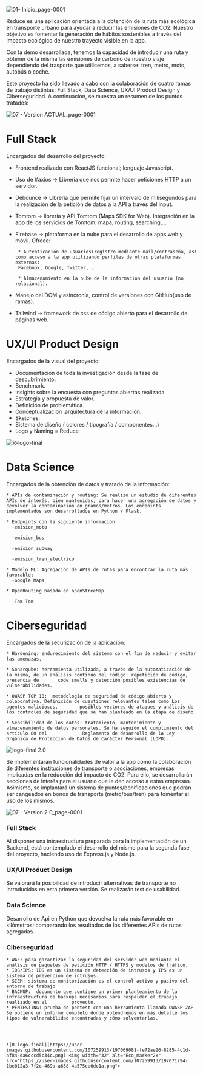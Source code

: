 
![01- Inicio_page-0001](https://user-images.githubusercontent.com/107259913/197054800-216ac3a2-3210-4315-a7cc-177e9ef42059.jpg)

Reduce es una aplicación orientada a la obtención de la ruta más ecológica en transporte urbano para ayudar a reducir las emisiones de CO2. Nuestro objetivo es fomentar la generación de hábitos sostenibles a través del impacto ecológico de nuestro trayecto visible en la app.

Con la demo desarrollada, tenemos la capacidad de introducir una ruta y obtener de la misma las emisiones de carbono de nuestro viaje dependiendo del trasporte que utilicemos, a saberse: tren, metro, moto, autobús o coche. 

Este proyecto ha sido llevado a cabo con la colaboración de cuatro ramas de trabajo distintas: Full Stack, Data Science, UX/UI Product Design y Ciberseguridad. A continuación, se muestra un resumen de los puntos tratados:

![07 - Version  ACTUAL_page-0001](https://user-images.githubusercontent.com/107259913/197065701-7565df4e-1fd4-48c7-9a9b-3ca26053a451.jpg)



# Full Stack

Encargados del desarrollo del proyecto: 
   * Frontend realizado con ReactJS funcional; lenguaje Javascript.
   
   * Uso de #axios → Librería que nos permite hacer peticiones HTTP a un servidor.
   
   * Debounce → Librería que permite fijar un intervalo de milisegundos para la realización de la petición de datos a la API a través del input.
   
   * Tomtom → librería y API Tomtom (Maps SDK for Web). Integración en la app de los servicios de Tomtom: mapa, routing, searching,...
   
   * Firebase → plataforma en la nube para el desarrollo de apps web y móvil. Ofrece:
   
          * Autenticación de usuarios(registro mediante mail/contraseña, así como acceso a la app utilizando perfiles de otras plataformas externas: 
          Facebook, Google, Twitter, …
          
          * Almacenamiento en la nube de la información del usuario (no relacional).
          
  * Manejo del DOM y asincronía, control de versiones con GitHub(uso de ramas).
  
  * Tailwind → framework de css de código abierto para el desarrollo de páginas web.



# UX/UI Product Design

Encargados de la visual del proyecto: 

  * Documentación de toda la investigación desde la fase de descubrimiento.
  * Benchmark.
  * Insights sobre la encuesta con preguntas abiertas realizada.
  * Estrategia y propuesta de valor.
  * Definición de problemática. 
  * Conceptualización ,arquitectura de la información.
  * Sketches.
  * Sistema de diseño ( colores / tipografía / componentes…)
  * Logo y Naming = Reduce
  
  ![R-logo-final](https://user-images.githubusercontent.com/107259913/197069081-fe72ae26-8285-4c1d-af84-da6cccd5c34c.png)



# Data Science

Encargados de la obtención de datos y tratado de la información:


    * APIs de contaminación y routing: Se realizó un estudio de diferentes APIs de interés, bien mantenidas, para hacer una agregación de datos y     devolver la contaminación en gramos/metros. Los endpoints implementados son desarrollados en Python / Flask.
    
    * Endpoints con la siguiente información:
      -emision_moto
      
      -emision_bus
      
      -emision_subway
      
      -emision_tren_electrico
      
    * Modelo ML: Agregación de APIs de rutas para encontrar la ruta más favorable:
      -Google Maps
      
    * OpenRouting basado en openStreeMap
    
      -Tom Tom



# Ciberseguridad

Encargados de la securización de la aplicación:

    * Hardening: endurecimiento del sistema con el fin de reducir y evitar las amenazas.
    
    * Sonarqube: herramienta utilizada, a través de la automatización de la misma, de un análisis continuo del código: repetición de código, presencia de       code smells y detección posibles existencias de vulnerabilidades.

    * OWASP TOP 10:  metodología de seguridad de código abierto y colaborativa. Definición de cuestiones relevantes tales como Los agentes maliciosos,        posibles vectores de ataques y análisis de los controles de seguridad que se han planteado en la etapa de diseño.

    * Sensibilidad de los datos: tratamiento, mantenimiento y almacenamiento de datos personales. Se ha seguido el cumplimiento del artículo 80 del             Reglamento de desarrollo de la Ley Orgánica de Protección de Datos de Carácter Personal (LOPD).
    
    

![logo-final](https://user-images.githubusercontent.com/107259913/197066382-20f7d4b7-f69a-4ef9-a527-8e247a348e4c.png)  2.0 

Se implementarán funcionalidades de valor a la app como la colaboración de diferentes instituciones de transporte o asociaciones, empresas implicadas en la reducción del impacto de CO2.
Para ello, se desarrollarán secciones de interés para el usuario que le den acceso a estas empresas. Asimismo, se implantará un sistema de puntos/bonificaciones que podrán ser cangeados en bonos de transporte (metro/bus/tren) para fomentar el uso de los mismos.


![07 - Version 2 0_page-0001](https://user-images.githubusercontent.com/107259913/197071245-a8c22307-baa9-47ec-8114-bba86edc04e7.jpg)



###  Full Stack

Al disponer una intraestructura preparada para la implementación de un Backend, está contemplado el desarrollo del mismo para la segunda fase del proyecto, haciendo uso de Express.js y Node.js. 


###  UX/UI Product Design

Se valorará la posibilidad de introducir alternativas de transporte no introducidas en esta primera versión. Se realizarán test de usabilidad.


### Data Science

Desarrollo de Api en Python que devuelva la ruta más favorable en kilómetros; comparando los resultados de los diferentes APIs de rutas agregadas.


### Ciberseguridad

    * WAF: para garantizar la seguridad del servidor web mediante el análisis de paquetes de petición HTTP / HTTPS y modelos de tráfico.
    * IDS/IPS: IDS es un sistema de detección de intrusos y IPS es un sistema de prevención de intrusos.
    * SIEM: sistema de monitorización es el control activo y pasivo del entorno de trabajo
    * BACKUP:  documento que contiene un primer planteamiento de la infraestructura de backups necesarios para respaldar el trabajo realizado en el         proyecto.
    * PENTESTING: prueba de pentest con una herramienta llamada OWASP ZAP. Se obtiene un informe completo donde obtendremos en más detalle los tipos de vulnerabilidad encontradas y cómo solventarlas. 
    
    


    ![R-logo-final](https://user-images.githubusercontent.com/107259913/197069081-fe72ae26-8285-4c1d-af84-da6cccd5c34c.png) <img width="32" alt="Eco_marker2x" src="https://user-images.githubusercontent.com/107259913/197071794-1be012a3-7f2c-469a-a658-4a575ce6dc1a.png">

